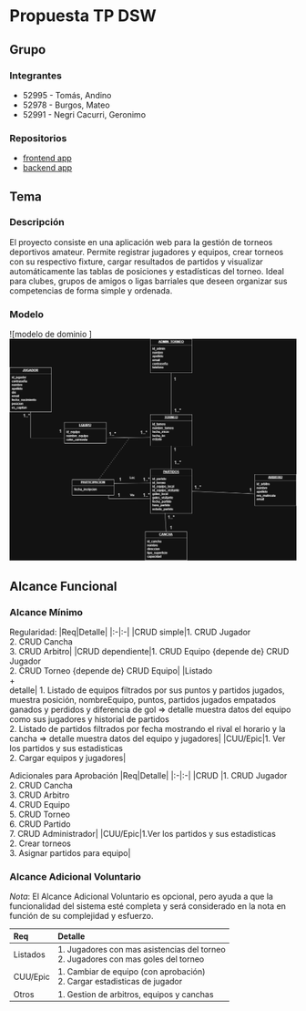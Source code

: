 # Propuesta TP DSW

## Grupo
### Integrantes
* 52995 - Tomás, Andino
* 52978 - Burgos, Mateo
* 52991 - Negri Cacurri, Geronimo

### Repositorios
* [frontend app](https://github.com/tomasandino12/frontend-TPtorneos)
* [backend app](https://github.com/tomasandino12/backend-TPtorneos)

## Tema
### Descripción
El proyecto consiste en una aplicación web para la gestión de torneos deportivos amateur. Permite registrar jugadores y equipos, crear torneos con su respectivo fixture, cargar resultados de partidos y visualizar automáticamente las tablas de posiciones y estadísticas del torneo. Ideal para clubes, grupos de amigos o ligas barriales que deseen organizar sus competencias de forma simple y ordenada.

### Modelo
![modelo de dominio ] ![alt text](GestorDeTorneos-Page-1.drawio.png)


## Alcance Funcional 

### Alcance Mínimo
Regularidad:
|Req|Detalle|
|:-|:-|
|CRUD simple|1. CRUD Jugador<br>2. CRUD Cancha<br>3. CRUD Arbitro|
|CRUD dependiente|1. CRUD Equipo {depende de} CRUD Jugador<br>2. CRUD Torneo {depende de} CRUD Equipo|
|Listado<br>+<br>detalle| 1. Listado de equipos filtrados por sus puntos y partidos jugados, muestra posición, nombreEquipo, puntos, partidos jugados empatados ganados y perdidos y diferencia de gol  => detalle muestra datos del equipo como sus jugadores y historial de partidos<br> 2. Listado de partidos filtrados por fecha mostrando el rival el horario y la cancha => detalle muestra datos del equipo y jugadores|
|CUU/Epic|1. Ver los partidos y sus estadisticas<br>2. Cargar equipos y jugadores|


Adicionales para Aprobación
|Req|Detalle|
|:-|:-|
|CRUD |1. CRUD Jugador<br>2. CRUD Cancha<br>3. CRUD Arbitro<br>4. CRUD Equipo<br>5. CRUD Torneo<br>6. CRUD Partido<br>7. CRUD Administrador|
|CUU/Epic|1.Ver los partidos y sus estadisticas<br>2. Crear torneos<br>3. Asignar partidos para equipo|


### Alcance Adicional Voluntario

*Nota*: El Alcance Adicional Voluntario es opcional, pero ayuda a que la funcionalidad del sistema esté completa y será considerado en la nota en función de su complejidad y esfuerzo.

|Req|Detalle|
|:-|:-|
|Listados |1. Jugadores con mas asistencias del torneo <br>2. Jugadores con mas goles del torneo|
|CUU/Epic|1. Cambiar de equipo (con aprobación)<br>2. Cargar estadisticas de jugador|
|Otros|1. Gestion de arbitros, equipos y canchas|

